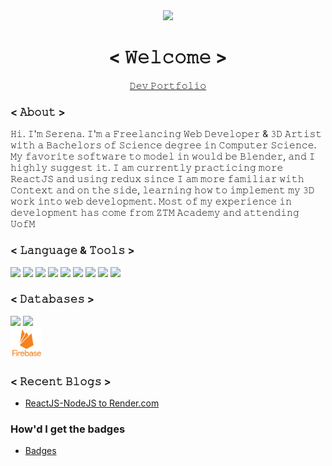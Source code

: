 <div align="center">
  <img src="https://media.giphy.com/media/wwg1suUiTbCY8H8vIA/giphy-downsized-large.gif" width="200"/>
  <h1>< 𝚆𝚎𝚕𝚌𝚘𝚖𝚎 ></h1>
  
  <a href="https://dev-serena.vercel.app/">𝙳𝚎𝚟 𝙿𝚘𝚛𝚝𝚏𝚘𝚕𝚒𝚘</a><br/>
</div>

### < 𝙰𝚋𝚘𝚞𝚝 >
𝙷𝚒. 𝙸'𝚖 𝚂𝚎𝚛𝚎𝚗𝚊. 𝙸'𝚖 𝚊 𝙵𝚛𝚎𝚎𝚕𝚊𝚗𝚌𝚒𝚗𝚐 𝚆𝚎𝚋 𝙳𝚎𝚟𝚎𝚕𝚘𝚙𝚎𝚛 & 𝟹𝙳 𝙰𝚛𝚝𝚒𝚜𝚝 𝚠𝚒𝚝𝚑 𝚊 𝙱𝚊𝚌𝚑𝚎𝚕𝚘𝚛𝚜 𝚘𝚏 𝚂𝚌𝚒𝚎𝚗𝚌𝚎 𝚍𝚎𝚐𝚛𝚎𝚎 𝚒𝚗 𝙲𝚘𝚖𝚙𝚞𝚝𝚎𝚛 𝚂𝚌𝚒𝚎𝚗𝚌𝚎. 𝙼𝚢 𝚏𝚊𝚟𝚘𝚛𝚒𝚝𝚎 𝚜𝚘𝚏𝚝𝚠𝚊𝚛𝚎 𝚝𝚘 𝚖𝚘𝚍𝚎𝚕 𝚒𝚗 𝚠𝚘𝚞𝚕𝚍 𝚋𝚎 𝙱𝚕𝚎𝚗𝚍𝚎𝚛, 𝚊𝚗𝚍 𝙸 𝚑𝚒𝚐𝚑𝚕𝚢 𝚜𝚞𝚐𝚐𝚎𝚜𝚝 𝚒𝚝. 𝙸 𝚊𝚖 𝚌𝚞𝚛𝚛𝚎𝚗𝚝𝚕𝚢 𝚙𝚛𝚊𝚌𝚝𝚒𝚌𝚒𝚗𝚐 𝚖𝚘𝚛𝚎 𝚁𝚎𝚊𝚌𝚝𝙹𝚂 𝚊𝚗𝚍 𝚞𝚜𝚒𝚗𝚐 𝚛𝚎𝚍𝚞𝚡 𝚜𝚒𝚗𝚌𝚎 𝙸 𝚊𝚖 𝚖𝚘𝚛𝚎 𝚏𝚊𝚖𝚒𝚕𝚒𝚊𝚛 𝚠𝚒𝚝𝚑 𝙲𝚘𝚗𝚝𝚎𝚡𝚝 𝚊𝚗𝚍 𝚘𝚗 𝚝𝚑𝚎 𝚜𝚒𝚍𝚎, 𝚕𝚎𝚊𝚛𝚗𝚒𝚗𝚐 𝚑𝚘𝚠 𝚝𝚘 𝚒𝚖𝚙𝚕𝚎𝚖𝚎𝚗𝚝 𝚖𝚢 𝟹𝙳 𝚠𝚘𝚛𝚔 𝚒𝚗𝚝𝚘 𝚠𝚎𝚋 𝚍𝚎𝚟𝚎𝚕𝚘𝚙𝚖𝚎𝚗𝚝. 𝙼𝚘𝚜𝚝 𝚘𝚏 𝚖𝚢 𝚎𝚡𝚙𝚎𝚛𝚒𝚎𝚗𝚌𝚎 𝚒𝚗 𝚍𝚎𝚟𝚎𝚕𝚘𝚙𝚖𝚎𝚗𝚝 𝚑𝚊𝚜 𝚌𝚘𝚖𝚎 𝚏𝚛𝚘𝚖 𝚉𝚃𝙼 𝙰𝚌𝚊𝚍𝚎𝚖𝚢 𝚊𝚗𝚍 𝚊𝚝𝚝𝚎𝚗𝚍𝚒𝚗𝚐 𝚄𝚘𝚏𝙼

### < 𝙻𝚊𝚗𝚐𝚞𝚊𝚐𝚎 & 𝚃𝚘𝚘𝚕𝚜 >
<div>
<img src="https://img.shields.io/badge/HTML-239120?style=for-the-badge&logo=html5&logoColor=white"/>
<img src="https://img.shields.io/badge/CSS-239120?&style=for-the-badge&logo=css3&logoColor=white"/>
<img src="https://img.shields.io/badge/Bootstrap-563D7C?style=for-the-badge&logo=bootstrap&logoColor=white"/>
<img src="https://img.shields.io/badge/Sass-CC6699?style=for-the-badge&logo=sass&logoColor=white"/>
<img src="https://img.shields.io/badge/Tailwind_CSS-38B2AC?style=for-the-badge&logo=tailwind-css&logoColor=white"/>
<img src="https://img.shields.io/badge/JavaScript-F7DF1E?style=for-the-badge&logo=javascript&logoColor=black"/>
<img src="https://img.shields.io/badge/React-20232A?style=for-the-badge&logo=react&logoColor=61DAFB"/>
<img src="https://img.shields.io/badge/Python-14354C?style=for-the-badge&logo=python&logoColor=white"/>
<img src="https://img.shields.io/badge/Figma-F24E1E?style=for-the-badge&logo=figma&logoColor=white"/>
</div>

### < 𝙳𝚊𝚝𝚊𝚋𝚊𝚜𝚎𝚜 >
<div>
<img src="https://img.shields.io/badge/PostgreSQL-316192?style=for-the-badge&logo=postgresql&logoColor=white"/>
<img src="https://img.shields.io/badge/MongoDB-4EA94B?style=for-the-badge&logo=mongodb&logoColor=white"/><br/>
<img src="https://github.com/devicons/devicon/raw/master/icons/firebase/firebase-plain-wordmark.svg" width="50"/>
</div>

### < 𝚁𝚎𝚌𝚎𝚗𝚝 𝙱𝚕𝚘𝚐𝚜 >
- [ReactJS-NodeJS to Render.com](https://www.linkedin.com/pulse/deploying-your-reactjs-nodejs-server-rendercom-serena-dean/)

### How'd I get the badges
- [Badges](https://dev.to/envoy_/150-badges-for-github-pnk)
